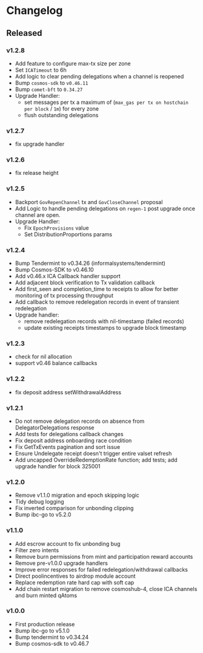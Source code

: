 # Changelog

## Released

### v1.2.8
- Add feature to configure max-tx size per zone
- Set `ICATimeout` to 6h
- Add logic to clear pending delegations when a channel is reopened
- Bump `cosmos-sdk` to `v0.46.11`
- Bump `comet-bft` to `0.34.27`
- Upgrade Handler:
  - set messages per tx a maximum of (`max_gas per tx on hostchain per block` / `1m`) for every zone
  - flush outstanding delegations 

### v1.2.7
- fix upgrade handler

### v1.2.6
- fix release height

### v1.2.5
- Backport `GovRepenChannel` tx and `GovCloseChannel` proposal
- Add Logic to handle pending delegations on `regen-1` post upgrade once channel are open.
- Upgrade Handler:
  - Fix `EpochProvisions` value 
  - Set DistributionProportions params

### v1.2.4
- Bump Tendermint to v0.34.26 (informalsystems/tendermint)
- Bump Cosmos-SDK to v0.46.10
- Add v0.46.x ICA Callback handler support
- Add adjacent block verification to Tx validation callback
- Add first_seen and completion_time to receipts to allow for better monitoring of tx processing throughput
- Add callback to remove redelegation records in event of transient redelegation
- Upgrade handler:
  - remove redelegation records with nil-timestamp (failed records)
  - update existing receipts timestamps to upgrade block timestamp

### v1.2.3
- check for nil allocation
- support v0.46 balance callbacks

### v1.2.2
- fix deposit address setWithdrawalAddress

### v1.2.1
- Do not remove delegation records on absence from DelegatorDelegations response
- Add tests for delegations callback changes
- Fix deposit address onboarding race condition
- Fix GetTxEvents pagination and sort issue
- Ensure Undelegate receipt doesn't trigger entire valset refresh
- Add uncapped OverrideRedemptionRate function; add tests; add upgrade handler for block 325001

### v1.2.0

- Remove v1.1.0 migration and epoch skipping logic
- Tidy debug logging
- Fix inverted comparison for unbonding clipping
- Bump ibc-go to v5.2.0

### v1.1.0

- Add escrow account to fix unbonding bug
- Filter zero intents
- Remove burn permissions from mint and participation reward accounts
- Remove pre-v1.0.0 upgrade handlers
- Improve error responses for failed redelegation/withdrawal callbacks
- Direct poolincentives to airdrop module account
- Replace redemption rate hard cap with soft cap
- Add chain restart migration to remove cosmoshub-4, close ICA channels and burn minted qAtoms

### v1.0.0

- First production release
- Bump ibc-go to v5.1.0
- Bump tendermint to v0.34.24
- Bump cosmos-sdk to v0.46.7
